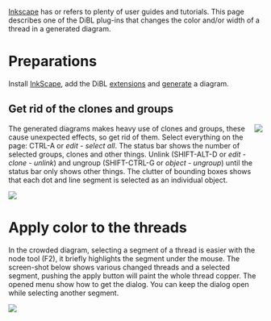 [Inkscape](http://inkscape.org/) has or refers to plenty of user guides and tutorials.
This page describes one of the DiBL plug-ins that changes the color and/or width of a thread in a generated diagram.


# Preparations

Install [InkScape], add the DiBL [extensions] and [generate] a diagram.

[InkScape]: http://www.inkscape.org/
[extensions]: https://github.com/d-bl/inkscape-bobbinlace#readme
[generate]: http://jo-pol.github.io/DiBL/grounds/

##  Get rid of the clones and groups

<img align="right" src="https://raw.githubusercontent.com/wiki/d-bl/inkscape-bobbinlace/thread-style-images/TilesUngrouped.png">

The generated diagrams makes heavy use of clones and groups, these cause unexpected effects, so get rid of them.
Select everything on the page: CTRL-A or _edit - select all_.
The status bar shows the number of selected groups, clones and other things.
Unlink (SHIFT-ALT-D or _edit - clone - unlink_) and ungroup (SHIFT-CTRL-G or _object - ungroup_)
until the status bar only shows other things.
The clutter of bounding boxes shows that each dot and line segment is selected as an individual object.

![](https://raw.githubusercontent.com/wiki/d-bl/inkscape-bobbinlace/thread-style-images/ungroup-toolbar.png)



# Apply color to the threads


In the crowded diagram, selecting a segment of a thread is easier with the node tool (F2), 
it briefly highlights the segment under the mouse.
The screen-shot below shows various changed threads and a selected segment, 
pushing the apply button will paint the whole thread copper.
The opened menu show how to get the dialog. 
You can keep the dialog open while selecting another segment.

![](https://raw.githubusercontent.com/wiki/d-bl/inkscape-bobbinlace/thread-style-images/ColorTiledThread.png)